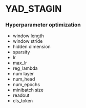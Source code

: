 # YAD_STAGIN


### Hyperparameter optimization
* window length
* window stride
* hidden dimension
* sparsity
* lr
* max_lr
* reg_lambda
* num layer
* num_head
* num_epochs
* minibatch size
* readout
* cls_token
